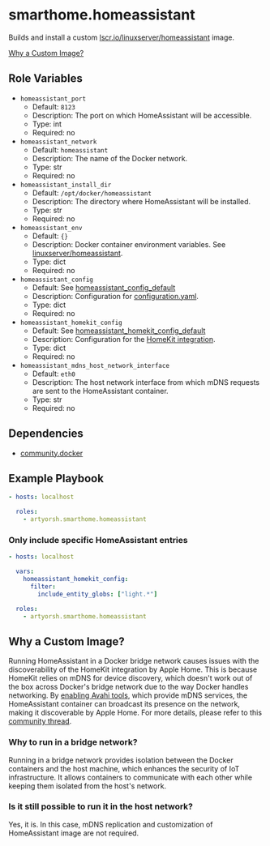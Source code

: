 # smarthome.homeassistant

Builds and install a custom [lscr.io/linuxserver/homeassistant](https://hub.docker.com/r/linuxserver/homeassistant) image.

[Why a Custom Image?](#why-a-custom-image)

## Role Variables

- `homeassistant_port`
  - Default: `8123`
  - Description: The port on which HomeAssistant will be accessible.
  - Type: int
  - Required: no
- `homeassistant_network`
  - Default: `homeassistant`
  - Description: The name of the Docker network.
  - Type: str
  - Required: no
- `homeassistant_install_dir`
  - Default: `/opt/docker/homeassistant`
  - Description: The directory where HomeAssistant will be installed.
  - Type: str
  - Required: no
- `homeassistant_env`
  - Default: `{}`
  - Description: Docker container environment variables. See [linuxserver/homeassistant](https://docs.linuxserver.io/images/docker-homeassistant/#environment-variables-e).
  - Type: dict
  - Required: no
- `homeassistant_config`
  - Default: See [homeassistant_config_default](./vars/main.yml)
  - Description: Configuration for [configuration.yaml](https://home-assistant.io/docs/configuration/).
  - Type: dict
  - Required: no
- `homeassistant_homekit_config`
  - Default: See [homeassistant_homekit_config_default](./vars/main.yml)
  - Description: Configuration for the [HomeKit integration](https://www.home-assistant.io/integrations/homekit).
  - Type: dict
  - Required: no
- `homeassistant_mdns_host_network_interface`
  - Default: `eth0`
  - Description: The host network interface from which mDNS requests are sent to the HomeAssistant container.
  - Type: str
  - Required: no

## Dependencies

- [community.docker](https://docs.ansible.com/ansible/latest/collections/community/docker/index.html)

## Example Playbook

```yaml
- hosts: localhost

  roles:
    - artyorsh.smarthome.homeassistant
```

### Only include specific HomeAssistant entries

```yaml
- hosts: localhost

  vars:
    homeassistant_homekit_config:
      filter:
        include_entity_globs: ["light.*"]

  roles:
    - artyorsh.smarthome.homeassistant
```

## Why a Custom Image?

Running HomeAssistant in a Docker bridge network causes issues with the discoverability of the HomeKit integration by Apple Home. This is because HomeKit relies on mDNS for device discovery, which doesn't work out of the box across Docker's bridge network due to the way Docker handles networking. By [enabling Avahi tools](./templates/homeassistant-avahi-dockerfile.j2), which provide mDNS services, the HomeAssistant container can broadcast its presence on the network, making it discoverable by Apple Home. For more details, please refer to this [community thread](https://community.home-assistant.io/t/using-homekit-component-inside-docker/45409/45?page=2).

### Why to run in a bridge network?

Running in a bridge network provides isolation between the Docker containers and the host machine, which enhances the security of IoT infrastructure.
It allows containers to communicate with each other while keeping them isolated from the host's network.

### Is it still possible to run it in the host network?

Yes, it is.
In this case, mDNS replication and customization of HomeAssistant image are not required.
